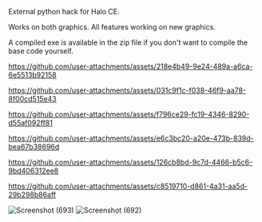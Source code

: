 External python hack for Halo CE.

Works on both graphics. All features working on new graphics.

A compiled exe is available in the zip file if you don't want to compile the base code yourself.

https://github.com/user-attachments/assets/218e4b49-9e24-489a-a6ca-6e5513b92158



https://github.com/user-attachments/assets/031c9f1c-f038-46f9-aa78-8f00cd515e43



https://github.com/user-attachments/assets/f796ce29-fc19-4346-8290-d55af092ff81



https://github.com/user-attachments/assets/e6c3bc20-a20e-473b-839d-bea67b38696d



https://github.com/user-attachments/assets/126cb8bd-9c7d-4466-b5c6-9bd406312ee8



https://github.com/user-attachments/assets/c8519710-d861-4a31-aa5d-29b298b86aff

![Screenshot (693)](https://github.com/user-attachments/assets/184d21d5-21c0-44f7-b054-5d3f0aa257a9)
![Screenshot (692)](https://github.com/user-attachments/assets/95bdb038-88ea-4e01-9ee4-a9778471dd1a)
